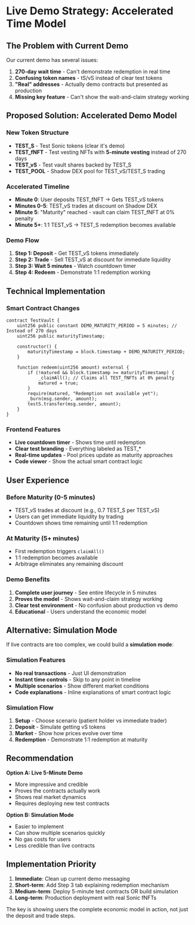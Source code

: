 # Live Demo Strategy: Accelerated Time Model

## The Problem with Current Demo

Our current demo has several issues:
1. **270-day wait time** - Can't demonstrate redemption in real time
2. **Confusing token names** - tS/vS instead of clear test tokens
3. **"Real" addresses** - Actually demo contracts but presented as production
4. **Missing key feature** - Can't show the wait-and-claim strategy working

## Proposed Solution: Accelerated Demo Model

### New Token Structure
- **TEST_S** - Test Sonic tokens (clear it's demo)
- **TEST_fNFT** - Test vesting NFTs with **5-minute vesting** instead of 270 days
- **TEST_vS** - Test vault shares backed by TEST_S
- **TEST_POOL** - Shadow DEX pool for TEST_vS/TEST_S trading

### Accelerated Timeline
- **Minute 0**: User deposits TEST_fNFT → Gets TEST_vS tokens
- **Minutes 0-5**: TEST_vS trades at discount on Shadow DEX
- **Minute 5**: "Maturity" reached - vault can claim TEST_fNFT at 0% penalty
- **Minute 5+**: 1:1 TEST_vS → TEST_S redemption becomes available

### Demo Flow
1. **Step 1: Deposit** - Get TEST_vS tokens immediately
2. **Step 2: Trade** - Sell TEST_vS at discount for immediate liquidity
3. **Step 3: Wait 5 minutes** - Watch countdown timer
4. **Step 4: Redeem** - Demonstrate 1:1 redemption working

## Technical Implementation

### Smart Contract Changes
```solidity
contract TestVault {
    uint256 public constant DEMO_MATURITY_PERIOD = 5 minutes; // Instead of 270 days
    uint256 public maturityTimestamp;
    
    constructor() {
        maturityTimestamp = block.timestamp + DEMO_MATURITY_PERIOD;
    }
    
    function redeem(uint256 amount) external {
        if (!matured && block.timestamp >= maturityTimestamp) {
            _claimAll(); // Claims all TEST_fNFTs at 0% penalty
            matured = true;
        }
        require(matured, "Redemption not available yet");
        _burn(msg.sender, amount);
        testS.transfer(msg.sender, amount);
    }
}
```

### Frontend Features
- **Live countdown timer** - Shows time until redemption
- **Clear test branding** - Everything labeled as TEST_*
- **Real-time updates** - Pool prices update as maturity approaches
- **Code viewer** - Show the actual smart contract logic

## User Experience

### Before Maturity (0-5 minutes)
- TEST_vS trades at discount (e.g., 0.7 TEST_S per TEST_vS)
- Users can get immediate liquidity by trading
- Countdown shows time remaining until 1:1 redemption

### At Maturity (5+ minutes)
- First redemption triggers `claimAll()`
- 1:1 redemption becomes available
- Arbitrage eliminates any remaining discount

### Demo Benefits
1. **Complete user journey** - See entire lifecycle in 5 minutes
2. **Proves the model** - Shows wait-and-claim strategy working
3. **Clear test environment** - No confusion about production vs demo
4. **Educational** - Users understand the economic model

## Alternative: Simulation Mode

If live contracts are too complex, we could build a **simulation mode**:

### Simulation Features
- **No real transactions** - Just UI demonstration
- **Instant time controls** - Skip to any point in timeline
- **Multiple scenarios** - Show different market conditions
- **Code explanations** - Inline explanations of smart contract logic

### Simulation Flow
1. **Setup** - Choose scenario (patient holder vs immediate trader)
2. **Deposit** - Simulate getting vS tokens
3. **Market** - Show how prices evolve over time
4. **Redemption** - Demonstrate 1:1 redemption at maturity

## Recommendation

**Option A: Live 5-Minute Demo**
- More impressive and credible
- Proves the contracts actually work
- Shows real market dynamics
- Requires deploying new test contracts

**Option B: Simulation Mode**
- Easier to implement
- Can show multiple scenarios quickly
- No gas costs for users
- Less credible than live contracts

## Implementation Priority

1. **Immediate**: Clean up current demo messaging
2. **Short-term**: Add Step 3 tab explaining redemption mechanism
3. **Medium-term**: Deploy 5-minute test contracts OR build simulation
4. **Long-term**: Production deployment with real Sonic fNFTs

The key is showing users the complete economic model in action, not just the deposit and trade steps. 